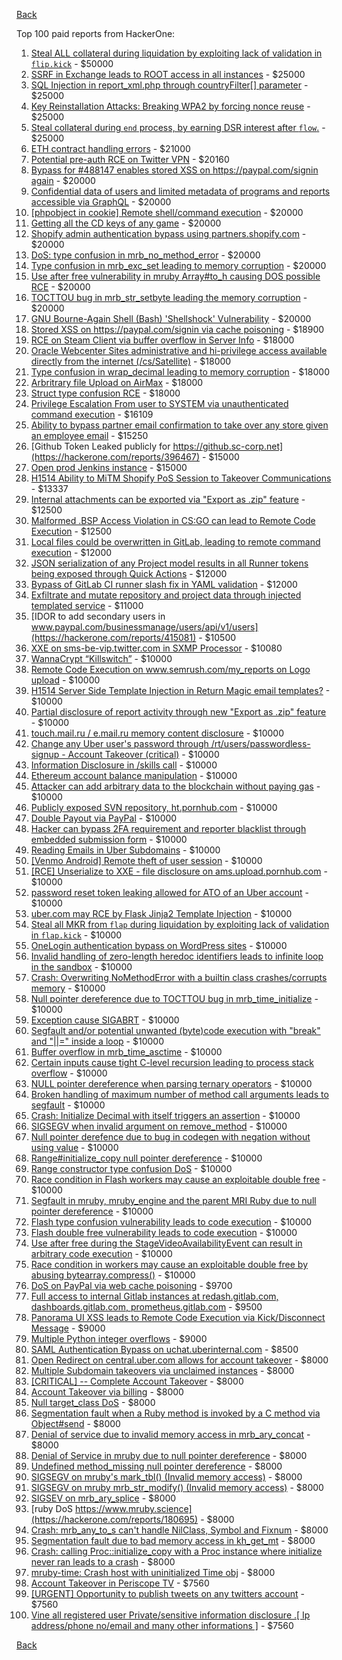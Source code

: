 [Back](../README.md)

Top 100 paid reports from HackerOne:

1. [Steal ALL collateral during liquidation by exploiting lack of validation in `flip.kick`](https://hackerone.com/reports/684092) - $50000
2. [SSRF in Exchange leads to ROOT access in all instances](https://hackerone.com/reports/341876) - $25000
3. [SQL Injection in report_xml.php through countryFilter[] parameter](https://hackerone.com/reports/383127) - $25000
4. [Key Reinstallation Attacks: Breaking WPA2 by forcing nonce reuse](https://hackerone.com/reports/286740) - $25000
5. [Steal collateral during `end` process, by earning DSR interest after `flow`.](https://hackerone.com/reports/672664) - $25000
6. [ETH contract handling errors](https://hackerone.com/reports/328526) - $21000
7. [Potential pre-auth RCE on Twitter VPN](https://hackerone.com/reports/591295) - $20160
8. [Bypass for #488147 enables stored XSS on https://paypal.com/signin again](https://hackerone.com/reports/510152) - $20000
9. [Confidential data of users and limited metadata of programs and reports accessible via GraphQL](https://hackerone.com/reports/489146) - $20000
10. [[phpobject in cookie] Remote shell/command execution](https://hackerone.com/reports/141956) - $20000
11. [Getting all the CD keys of any game](https://hackerone.com/reports/391217) - $20000
12. [Shopify admin authentication bypass using partners.shopify.com](https://hackerone.com/reports/270981) - $20000
13. [DoS: type confusion in mrb_no_method_error](https://hackerone.com/reports/181871) - $20000
14. [Type confusion in mrb_exc_set leading to memory corruption](https://hackerone.com/reports/185041) - $20000
15. [Use after free vulnerability in mruby Array#to_h causing DOS possible RCE](https://hackerone.com/reports/181321) - $20000
16. [TOCTTOU bug in mrb_str_setbyte leading the memory corruption](https://hackerone.com/reports/181893) - $20000
17. [GNU Bourne-Again Shell (Bash) 'Shellshock' Vulnerability](https://hackerone.com/reports/29839) - $20000
18. [Stored XSS on https://paypal.com/signin via cache poisoning](https://hackerone.com/reports/488147) - $18900
19. [RCE on Steam Client via buffer overflow in Server Info](https://hackerone.com/reports/470520) - $18000
20. [Oracle Webcenter Sites administrative and hi-privilege access available directly from the internet (/cs/Satellite)](https://hackerone.com/reports/170532) - $18000
21. [Type confusion in wrap_decimal leading to memory corruption](https://hackerone.com/reports/185051) - $18000
22. [Arbritrary file Upload on AirMax](https://hackerone.com/reports/73480) - $18000
23. [Struct type confusion RCE](https://hackerone.com/reports/181879) - $18000
24. [Privilege Escalation From user to SYSTEM via unauthenticated command execution](https://hackerone.com/reports/544928) - $16109
25. [Ability to bypass partner email confirmation to take over any store given an employee email](https://hackerone.com/reports/300305) - $15250
26. [Github Token Leaked publicly for https://github.sc-corp.net](https://hackerone.com/reports/396467) - $15000
27. [Open prod Jenkins instance](https://hackerone.com/reports/231460) - $15000
28. [H1514 Ability to MiTM Shopify PoS Session to Takeover Communications](https://hackerone.com/reports/423467) - $13337
29. [Internal attachments can be exported via "Export as .zip" feature](https://hackerone.com/reports/186230) - $12500
30. [Malformed .BSP Access Violation in CS:GO can lead to Remote Code Execution](https://hackerone.com/reports/351014) - $12500
31. [Local files could be overwritten in GitLab, leading to remote command execution](https://hackerone.com/reports/587854) - $12000
32. [JSON serialization of any Project model results in all Runner tokens being exposed through Quick Actions](https://hackerone.com/reports/509924) - $12000
33. [Bypass of GitLab CI runner slash fix in YAML validation](https://hackerone.com/reports/409395) - $12000
34. [Exfiltrate and mutate repository and project data through injected templated service](https://hackerone.com/reports/446585) - $11000
35. [IDOR to add secondary users in www.paypal.com/businessmanage/users/api/v1/users](https://hackerone.com/reports/415081) - $10500
36. [XXE on sms-be-vip.twitter.com in SXMP Processor](https://hackerone.com/reports/248668) - $10080
37. [WannaCrypt “Killswitch”](https://hackerone.com/reports/228648) - $10000
38. [Remote Code Execution on www.semrush.com/my_reports on Logo upload](https://hackerone.com/reports/403417) - $10000
39. [H1514 Server Side Template Injection in Return Magic email templates?](https://hackerone.com/reports/423541) - $10000
40. [Partial disclosure of report activity through new "Export as .zip" feature](https://hackerone.com/reports/182358) - $10000
41. [touch.mail.ru / e.mail.ru memory content disclosure](https://hackerone.com/reports/513236) - $10000
42. [Change any Uber user's password through /rt/users/passwordless-signup - Account Takeover (critical)](https://hackerone.com/reports/143717) - $10000
43. [Information Disclosure in /skills call](https://hackerone.com/reports/188719) - $10000
44. [Ethereum account balance manipulation](https://hackerone.com/reports/300748) - $10000
45. [Attacker can add arbitrary data to the blockchain without paying gas](https://hackerone.com/reports/396954) - $10000
46. [Publicly exposed SVN repository, ht.pornhub.com](https://hackerone.com/reports/72243) - $10000
47. [Double Payout via PayPal](https://hackerone.com/reports/307239) - $10000
48. [Hacker can bypass 2FA requirement and reporter blacklist through embedded submission form](https://hackerone.com/reports/418767) - $10000
49. [Reading Emails in Uber Subdomains](https://hackerone.com/reports/156536) - $10000
50. [[Venmo Android] Remote theft of user session](https://hackerone.com/reports/401940) - $10000
51. [[RCE] Unserialize to XXE - file disclosure on ams.upload.pornhub.com](https://hackerone.com/reports/142562) - $10000
52. [password reset token leaking allowed for ATO of an Uber account](https://hackerone.com/reports/173551) - $10000
53. [uber.com may RCE by Flask Jinja2 Template Injection](https://hackerone.com/reports/125980) - $10000
54. [Steal all MKR from `flap` during liquidation by exploiting lack of validation in `flap.kick`](https://hackerone.com/reports/684152) - $10000
55. [OneLogin authentication bypass on WordPress sites](https://hackerone.com/reports/136169) - $10000
56. [Invalid handling of zero-length heredoc identifiers leads to infinite loop in the sandbox](https://hackerone.com/reports/187305) - $10000
57. [Crash: Overwriting NoMethodError with a builtin class crashes/corrupts memory](https://hackerone.com/reports/186723) - $10000
58. [Null pointer dereference due to TOCTTOU bug in mrb_time_initialize](https://hackerone.com/reports/182274) - $10000
59. [Exception cause SIGABRT](https://hackerone.com/reports/180977) - $10000
60. [Segfault and/or potential unwanted (byte)code execution with "break" and "||=" inside a loop](https://hackerone.com/reports/183356) - $10000
61. [Buffer overflow in mrb_time_asctime](https://hackerone.com/reports/188326) - $10000
62. [Certain inputs cause tight C-level recursion leading to process stack overflow](https://hackerone.com/reports/189633) - $10000
63. [NULL pointer dereference when parsing ternary operators](https://hackerone.com/reports/181677) - $10000
64. [Broken handling of maximum number of method call arguments leads to segfault](https://hackerone.com/reports/182484) - $10000
65. [Crash: Initialize Decimal with itself triggers an assertion](https://hackerone.com/reports/185775) - $10000
66. [SIGSEGV when invalid argument on remove_method](https://hackerone.com/reports/181874) - $10000
67. [Null pointer derefence due to bug in codegen with negation without using value](https://hackerone.com/reports/187536) - $10000
68. [Range#initialize_copy null pointer dereference](https://hackerone.com/reports/181685) - $10000
69. [Range constructor type confusion DoS](https://hackerone.com/reports/181910) - $10000
70. [Race condition in Flash workers may cause an exploitabl​e double free](https://hackerone.com/reports/37240) - $10000
71. [Segfault in mruby, mruby_engine and the parent MRI Ruby due to null pointer dereference](https://hackerone.com/reports/181828) - $10000
72. [Flash type confusion vulnerability leads to code execution](https://hackerone.com/reports/2106) - $10000
73. [Flash double free vulnerability leads to code execution](https://hackerone.com/reports/2170) - $10000
74. [Use after free during the StageVideoAvailabilityEvent can result in arbitrary code execution](https://hackerone.com/reports/47232) - $10000
75. [Race condition in workers may cause an exploitable double free by abusing bytearray.compress()](https://hackerone.com/reports/47227) - $10000
76. [DoS on PayPal via web cache poisoning](https://hackerone.com/reports/622122) - $9700
77. [Full access to internal Gitlab instances at redash.gitlab.com, dashboards.gitlab.com, prometheus.gitlab.com](https://hackerone.com/reports/498964) - $9500
78. [Panorama UI XSS leads to Remote Code Execution via Kick/Disconnect Message](https://hackerone.com/reports/631956) - $9000
79. [Multiple Python integer overflows](https://hackerone.com/reports/55017) - $9000
80. [SAML Authentication Bypass on uchat.uberinternal.com](https://hackerone.com/reports/223014) - $8500
81. [Open Redirect on central.uber.com allows for account takeover](https://hackerone.com/reports/206591) - $8000
82. [Multiple Subdomain takeovers via unclaimed instances](https://hackerone.com/reports/276269) - $8000
83. [[CRITICAL] -- Complete Account Takeover](https://hackerone.com/reports/136885) - $8000
84. [Account Takeover via billing](https://hackerone.com/reports/394329) - $8000
85. [Null target_class DoS](https://hackerone.com/reports/183405) - $8000
86. [Segmentation fault when a Ruby method is invoked by a C method via Object#send](https://hackerone.com/reports/183425) - $8000
87. [Denial of service due to invalid memory access in mrb_ary_concat](https://hackerone.com/reports/184712) - $8000
88. [Denial of Service in mruby due to null pointer dereference](https://hackerone.com/reports/181232) - $8000
89. [Undefined method_missing null pointer dereference](https://hackerone.com/reports/181695) - $8000
90. [SIGSEGV on mruby's mark_tbl() (Invalid memory access)](https://hackerone.com/reports/183239) - $8000
91. [SIGSEGV on mruby mrb_str_modify() (Invalid memory access)](https://hackerone.com/reports/183231) - $8000
92. [SIGSEV on mrb_ary_splice](https://hackerone.com/reports/182027) - $8000
93. [ruby DoS https://www.mruby.science](https://hackerone.com/reports/180695) - $8000
94. [Crash: mrb_any_to_s can't handle NilClass, Symbol and Fixnum](https://hackerone.com/reports/185794) - $8000
95. [Segmentation fault due to bad memory access in kh_get_mt](https://hackerone.com/reports/188313) - $8000
96. [Crash: calling Proc::initialize_copy with a Proc instance where initialize never ran leads to a crash](https://hackerone.com/reports/184857) - $8000
97. [mruby-time: Crash host with uninitialized Time obj](https://hackerone.com/reports/184661) - $8000
98. [Account Takeover in Periscope TV](https://hackerone.com/reports/317476) - $7560
99. [[URGENT] Opportunity to publish tweets on any twitters account](https://hackerone.com/reports/208978) - $7560
100. [Vine all registered user Private/sensitive information disclosure .[ Ip address/phone no/email and many other informations ]](https://hackerone.com/reports/202823) - $7560


[Back](../README.md)